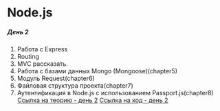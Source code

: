 # Node.js


##### День 2
1. Работа с Express
2. Routing
1. MVC рассказать.
3. Работа с базами данных Mongo (Mongoose)(chapter5)
4. Модуль Request(chapter6)
5. Файловая структура проекта(chapter7)
6. Аутентификация в Node.js с использованием Passport.js(chapter8)
[Ссылка на теорию - день 2](http://# "Ссылка на теорию - день 2ы")
[Ссылка на код - день 2](http://# "Ссылка на код - день 2")

